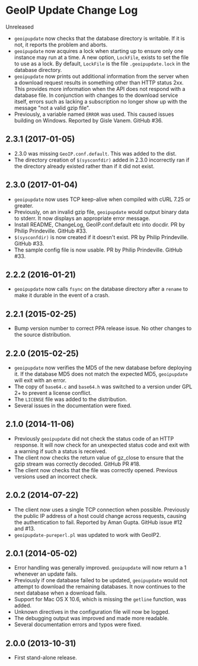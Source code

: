 GeoIP Update Change Log
=======================

Unreleased

* `geoipupdate` now checks that the database directory is writable. If it
  is not, it reports the problem and aborts.
* `geoipupdate` now acquires a lock when starting up to ensure only one
  instance may run at a time. A new option, `LockFile`, exists to set the
  file to use as a lock. By default, `LockFile` is the file
  `.geoipupdate.lock` in the database directory.
* `geoipupdate` now prints out additional information from the server when
  a download request results in something other than HTTP status 2xx. This
  provides more information when the API does not respond with a database
  file. In conjunction with changes to the download service itself, errors
  such as lacking a subscription no longer show up with the message "not a
  valid gzip file".
* Previously, a variable named `ERROR` was used. This caused issues building
  on Windows. Reported by Gisle Vanem. GitHub #36.

2.3.1 (2017-01-05)
------------------

* 2.3.0 was missing `GeoIP.conf.default`. This was added to the dist.
* The directory creation of `$(sysconfdir)` added in 2.3.0 incorrectly ran if
  the directory already existed rather than if it did not exist.

2.3.0 (2017-01-04)
------------------

* `geoipupdate` now uses TCP keep-alive when compiled with cURL 7.25 or
  greater.
* Previously, on an invalid gzip file, `geoipupdate` would output binary data
  to stderr. It now displays an appropriate error message.
* Install README, ChangeLog, GeoIP.conf.default etc into docdir. PR by
  Philip Prindeville. GitHub #33.
* `$(sysconfdir)` is now created if it doesn't exist. PR by Philip
  Prindeville. GitHub #33.
* The sample config file is now usable. PR by Philip Prindeville. GitHub #33.

2.2.2 (2016-01-21)
------------------

* `geoipupdate` now calls `fsync` on the database directory after a `rename`
  to make it durable in the event of a crash.

2.2.1 (2015-02-25)
------------------

* Bump version number to correct PPA release issue. No other changes to the
  source distribution.

2.2.0 (2015-02-25)
------------------

* `geoipupdate` now verifies the MD5 of the new database before deploying it.
  If the database MD5 does not match the expected MD5, `geoipupdate` will
  exit with an error.
* The copy of `base64.c` and `base64.h` was switched to a version under GPL 2+
  to prevent a license conflict.
* The `LICENSE` file was added to the distribution.
* Several issues in the documentation were fixed.

2.1.0 (2014-11-06)
------------------

* Previously `geoipupdate` did not check the status code of an HTTP response.
  It will now check for an unexpected status code and exit with a warning if
  such a status is received.
* The client now checks the return value of gz_close to ensure that the gzip
  stream was correctly decoded. GitHub PR #18.
* The client now checks that the file was correctly opened. Previous versions
  used an incorrect check.

2.0.2 (2014-07-22)
------------------

* The client now uses a single TCP connection when possible. Previously the
  public IP address of a host could change across requests, causing the
  authentication to fail. Reported by Aman Gupta. GitHub issue #12 and #13.
* `geoipupdate-pureperl.pl` was updated to work with GeoIP2.

2.0.1 (2014-05-02)
------------------

* Error handling was generally improved. `geoipupdate` will now return a 1
  whenever an update fails.
* Previously if one database failed to be updated, `geoipupdate` would not
  attempt to download the remaining databases. It now continues to the next
  database when a download fails.
* Support for Mac OS X 10.6, which is missing the `getline` function, was
  added.
* Unknown directives in the configuration file will now be logged.
* The debugging output was improved and made more readable.
* Several documentation errors and typos were fixed.

2.0.0 (2013-10-31)
------------------

* First stand-alone release.
